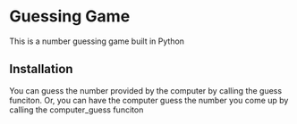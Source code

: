 # Guessing Game

This is a number guessing game built in Python

## Installation

You can guess the number provided by the computer by calling the guess funciton. Or, you can have the computer guess the number you come up by calling the computer_guess funciton
